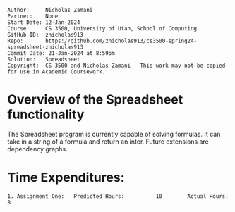 
```
Author:     Nicholas Zamani
Partner:    None
Start Date: 12-Jan-2024
Course:     CS 3500, University of Utah, School of Computing
GitHub ID:  znicholas913
Repo:       https://github.com/znicholas913/cs3500-spring24-spreadsheet-znicholas913
Commit Date: 21-Jan-2024 at 8:59pm
Solution:   Spreadsheet
Copyright:  CS 3500 and Nicholas Zamani - This work may not be copied for use in Academic Coursework.
```

# Overview of the Spreadsheet functionality

The Spreadsheet program is currently capable of solving formulas. It can take in a string of a formula and return
an inter. Future extensions are dependency graphs.

# Time Expenditures:

    1. Assignment One:   Predicted Hours:          10        Actual Hours:   8

